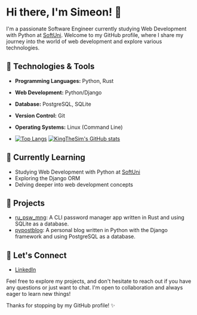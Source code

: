 # Hi there, I'm Simeon! 👋

I'm a passionate Software Engineer currently studying Web Development with Python at [SoftUni](https://softuni.bg/). Welcome to my GitHub profile, where I share my journey into the world of web development and explore various technologies.

## 🔧 Technologies & Tools

- **Programming Languages:** Python, Rust
- **Web Development:** Python/Django
- **Database:** PostgreSQL, SQLite
- **Version Control:** Git
- **Operating Systems:** Linux (Command Line)

- [![Top Langs](https://github-readme-stats.vercel.app/api/top-langs/?username=kingthesim)](https://github.com/KingTheSim) [![KingTheSim's GitHub stats](https://github-readme-stats.vercel.app/api?username=kingthesim)](https://github.com/KingTheSim) 

## 🌱 Currently Learning

- Studying Web Development with Python at [SoftUni](https://softuni.bg/)
- Exploring the Django ORM
- Delving deeper into web development concepts

## 🚀 Projects

- [ru_psw_mng](https://github.com/KingTheSim/ru_psw_mng): A CLI password manager app written in Rust and using SQLite as a database.
- [pypostblog](https://github.com/KingTheSim/pypostblog): A personal blog written in Python with the Django framework and using PostgreSQL as a database.

## 💬 Let's Connect

- [LinkedIn](www.linkedin.com/in/simeon-hristov-769270243)

Feel free to explore my projects, and don't hesitate to reach out if you have any questions or just want to chat. I'm open to collaboration and always eager to learn new things!

Thanks for stopping by my GitHub profile! ✨
